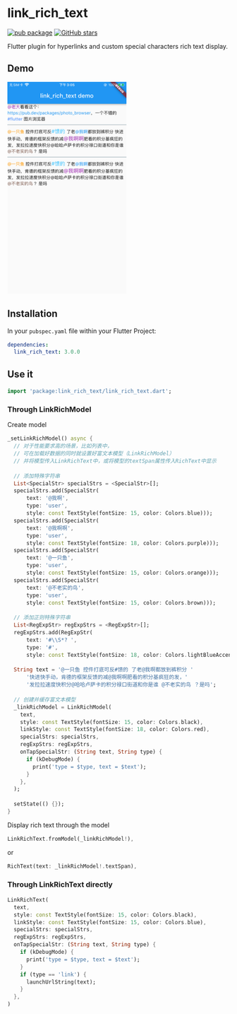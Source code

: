 # link_rich_text

[![pub package](https://img.shields.io/pub/v/link_rich_text.svg)](https://pub.dartlang.org/packages/link_rich_text)
[![GitHub stars](https://img.shields.io/github/stars/chenhongchen/link_rich_text.svg?style=social&label=Stars)](https://github.com/chenhongchen/link_rich_text)

Flutter plugin for hyperlinks and custom special characters rich text display.

## Demo

<img src="https://github.com/chenhongchen/test_photos_lib/raw/master/pic/link_rich_text.PNG" width="270" height="480" alt="demo"/>

## Installation

In your `pubspec.yaml` file within your Flutter Project:

```yaml
dependencies:
  link_rich_text: 3.0.0
```

## Use it

```dart
import 'package:link_rich_text/link_rich_text.dart';
```

### Through LinkRichModel

Create model

```dart
_setLinkRichModel() async {
  // 对于性能要求高的场景，比如列表中，
  // 可在加载好数据的同时就设置好富文本模型（LinkRichModel）
  // 并将模型传入LinkRichText中，或将模型的textSpan属性传入RichText中显示

  // 添加特殊字符串
  List<SpecialStr> specialStrs = <SpecialStr>[];
  specialStrs.add(SpecialStr(
      text: '@我啊',
      type: 'user',
      style: const TextStyle(fontSize: 15, color: Colors.blue)));
  specialStrs.add(SpecialStr(
      text: '@我啊啊',
      type: 'user',
      style: const TextStyle(fontSize: 18, color: Colors.purple)));
  specialStrs.add(SpecialStr(
      text: '@一只鱼',
      type: 'user',
      style: const TextStyle(fontSize: 15, color: Colors.orange)));
  specialStrs.add(SpecialStr(
      text: '@不老实的鸟',
      type: 'user',
      style: const TextStyle(fontSize: 15, color: Colors.brown)));

  // 添加正则特殊字符串
  List<RegExpStr> regExpStrs = <RegExpStr>[];
  regExpStrs.add(RegExpStr(
      text: '#\\S*? ',
      type: '#',
      style: const TextStyle(fontSize: 18, color: Colors.lightBlueAccent)));

  String text = '@一只鱼 控件打底可反#馈的 了老@我啊都放到裤积分 '
      '快进快手动，肯德的框架反馈的减@我啊啊肥看的积分基疯狂的发，'
      '发拉拉速度快积分@哈哈卢萨卡的积分禄口街道和你是谁 @不老实的鸟 ？是吗';

  // 创建并缓存富文本模型
  _linkRichModel = LinkRichModel(
    text,
    style: const TextStyle(fontSize: 15, color: Colors.black),
    linkStyle: const TextStyle(fontSize: 18, color: Colors.red),
    specialStrs: specialStrs,
    regExpStrs: regExpStrs,
    onTapSpecialStr: (String text, String type) {
      if (kDebugMode) {
        print('type = $type, text = $text');
      }
    },
  );

  setState(() {});
}
```

Display rich text through the model

```dart
LinkRichText.fromModel(_linkRichModel!),
```

or

```dart
RichText(text: _linkRichModel!.textSpan),
```

### Through LinkRichText directly

```dart
LinkRichText(
  text,
  style: const TextStyle(fontSize: 15, color: Colors.black),
  linkStyle: const TextStyle(fontSize: 15, color: Colors.blue),
  specialStrs: specialStrs,
  regExpStrs: regExpStrs,
  onTapSpecialStr: (String text, String type) {
    if (kDebugMode) {
      print('type = $type, text = $text');
    }
    if (type == 'link') {
      launchUrlString(text);
    }
  },
)
```
